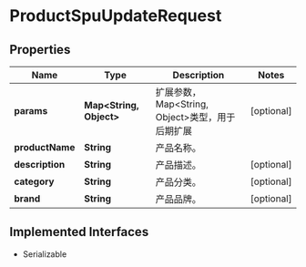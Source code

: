 

# ProductSpuUpdateRequest


## Properties

| Name | Type | Description | Notes |
|------------ | ------------- | ------------- | -------------|
|**params** | **Map&lt;String, Object&gt;** | 扩展参数，Map&lt;String, Object&gt;类型，用于后期扩展 |  [optional] |
|**productName** | **String** | 产品名称。 |  |
|**description** | **String** | 产品描述。 |  [optional] |
|**category** | **String** | 产品分类。 |  [optional] |
|**brand** | **String** | 产品品牌。 |  [optional] |


## Implemented Interfaces

* Serializable


